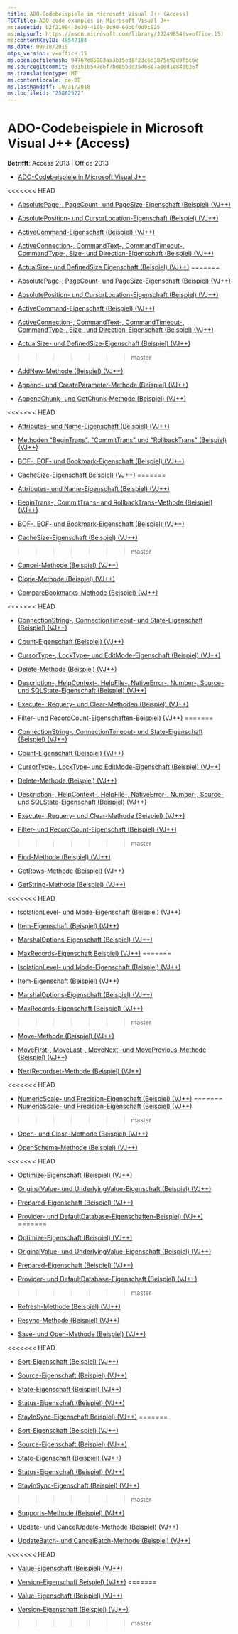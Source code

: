 ```yaml
---
title: ADO-Codebeispiele in Microsoft Visual J++ (Access)
TOCTitle: ADO code examples in Microsoft Visual J++
ms:assetid: b2f21994-3e30-4169-8c90-66b0f0d9c925
ms:mtpsurl: https://msdn.microsoft.com/library/JJ249854(v=office.15)
ms:contentKeyID: 48547184
ms.date: 09/18/2015
mtps_version: v=office.15
ms.openlocfilehash: 94767e85883aa3b15ed8f23c6d3875e92d9f5c6e
ms.sourcegitcommit: 801b1b54786f7b0e5b0d35466e7ae8d1e840b26f
ms.translationtype: MT
ms.contentlocale: de-DE
ms.lasthandoff: 10/31/2018
ms.locfileid: "25862522"
---
```

# <a name="ado-code-examples-in-microsoft-visual-j-access"></a>ADO-Codebeispiele in Microsoft Visual J++ (Access)


**Betrifft**: Access 2013 | Office 2013

  - [ADO-Codebeispiele in Microsoft Visual J++](ado-code-examples-in-microsoft-visual-j.md)

<<<<<<< HEAD
  - [AbsolutePage-, PageCount- und PageSize-Eigenschaft (Beispiel) (VJ++)](absolutepage-pagecount-and-pagesize-properties-example-vj.md)

  - [AbsolutePosition- und CursorLocation-Eigenschaft (Beispiel) (VJ++)](absoluteposition-and-cursorlocation-properties-example-vj.md)

  - [ActiveCommand-Eigenschaft (Beispiel) (VJ++)](activecommand-property-example-vj.md)

  - [ActiveConnection-, CommandText-, CommandTimeout-, CommandType-, Size- und Direction-Eigenschaft (Beispiel) (VJ++)](activeconnection-commandtext-commandtimeout-commandtype-size-and-direction-properties-example-vj.md)

  - [ActualSize- und DefinedSize Eigenschaft (Beispiel) (VJ++)](actualsize-and-definedsize-properties-example-vj.md)
=======
  - [AbsolutePage-, PageCount- und PageSize-Eigenschaft (Beispiel) (VJ++)](absolutepage-pagecount-and-pagesize-properties-example-vj.md)

  - [AbsolutePosition- und CursorLocation-Eigenschaft (Beispiel) (VJ++)](absoluteposition-and-cursorlocation-properties-example-vj.md)

  - [ActiveCommand-Eigenschaft (Beispiel) (VJ++)](activecommand-property-example-vj.md)

  - [ActiveConnection-, CommandText-, CommandTimeout-, CommandType-, Size- und Direction-Eigenschaft (Beispiel) (VJ++)](activeconnection-commandtext-commandtimeout-commandtype-size-and-direction-properties-example-vj.md)

  - [ActualSize- und DefinedSize-Eigenschaft (Beispiel) (VJ++)](actualsize-and-definedsize-properties-example-vj.md)
>>>>>>> master

  - [AddNew-Methode (Beispiel) (VJ++)](addnew-method-example-vj.md)

  - [Append- und CreateParameter-Methode (Beispiel) (VJ++)](append-and-createparameter-methods-example-vj.md)

  - [AppendChunk- und GetChunk-Methode (Beispiel) (VJ++)](appendchunk-and-getchunk-methods-example-vj.md)

<<<<<<< HEAD
  - [Attributes- und Name-Eigenschaft (Beispiel) (VJ++)](attributes-and-name-properties-example-vj.md)

  - [Methoden "BeginTrans", "CommitTrans" und "RollbackTrans" (Beispiel) (VJ++)](begintrans-committrans-and-rollbacktrans-methods-example-vj.md)

  - [BOF-, EOF- und Bookmark-Eigenschaft (Beispiel) (VJ++)](bof-eof-and-bookmark-properties-example-vj.md)

  - [CacheSize-Eigenschaft Beispiel) (VJ++)](cachesize-property-example-vj.md)
=======
  - [Attributes- und Name-Eigenschaft (Beispiel) (VJ++)](attributes-and-name-properties-example-vj.md)

  - [BeginTrans-, CommitTrans- and RollbackTrans-Methode (Beispiel) (VJ++)](begintrans-committrans-and-rollbacktrans-methods-example-vj.md)

  - [BOF-, EOF- und Bookmark-Eigenschaft (Beispiel) (VJ++)](bof-eof-and-bookmark-properties-example-vj.md)

  - [CacheSize-Eigenschaft (Beispiel) (VJ++)](cachesize-property-example-vj.md)
>>>>>>> master

  - [Cancel-Methode (Beispiel) (VJ++)](cancel-method-example-vj.md)

  - [Clone-Methode (Beispiel) (VJ++)](clone-method-example-vj.md)

  - [CompareBookmarks-Methode (Beispiel) (VJ++)](comparebookmarks-method-example-vj.md)

<<<<<<< HEAD
  - [ConnectionString-, ConnectionTimeout- und State-Eigenschaft (Beispiel) (VJ++)](connectionstring-connectiontimeout-and-state-properties-example-vj.md)

  - [Count-Eigenschaft (Beispiel) (VJ++)](count-property-example-vj.md)

  - [CursorType-, LockType- und EditMode-Eigenschaft (Beispiel) (VJ++)](cursortype-locktype-and-editmode-properties-example-vj.md)

  - [Delete-Methode (Beispiel) (VJ++)](delete-method-example-vj.md)

  - [Description-, HelpContext-, HelpFile-, NativeError-, Number-, Source- und SQLState-Eigenschaft (Beispiel) (VJ++)](description-helpcontext-helpfile-nativeerror-number-source-and-sqlstate-properties-example-vj.md)

  - [Execute-, Requery- und Clear-Methoden (Beispiel) (VJ++)](execute-requery-and-clear-methods-example-vj.md)

  - [Filter- und RecordCount-Eigenschaften-Beispiel) (VJ++)](filter-and-recordcount-properties-example-vj.md)
=======
  - [ConnectionString-, ConnectionTimeout- und State-Eigenschaft (Beispiel) (VJ++)](connectionstring-connectiontimeout-and-state-properties-example-vj.md)

  - [Count-Eigenschaft (Beispiel) (VJ++)](count-property-example-vj.md)

  - [CursorType-, LockType- und EditMode-Eigenschaft (Beispiel) (VJ++)](cursortype-locktype-and-editmode-properties-example-vj.md)

  - [Delete-Methode (Beispiel) (VJ++)](delete-method-example-vj.md)

  - [Description-, HelpContext-, HelpFile-, NativeError-, Number-, Source- und SQLState-Eigenschaft (Beispiel) (VJ++)](description-helpcontext-helpfile-nativeerror-number-source-and-sqlstate-properties-example-vj.md)

  - [Execute-, Requery- und Clear-Methode (Beispiel) (VJ++)](execute-requery-and-clear-methods-example-vj.md)

  - [Filter- und RecordCount-Eigenschaft (Beispiel) (VJ++)](filter-and-recordcount-properties-example-vj.md)
>>>>>>> master

  - [Find-Methode (Beispiel) (VJ++)](find-method-example-vj.md)

  - [GetRows-Methode (Beispiel) (VJ++)](getrows-method-example-vj.md)

  - [GetString-Methode (Beispiel) (VJ++)](getstring-method-example-vj.md)

<<<<<<< HEAD
  - [IsolationLevel- und Mode-Eigenschaft (Beispiel) (VJ++)](isolationlevel-and-mode-properties-example-vj.md)

  - [Item-Eigenschaft (Beispiel) (VJ++)](item-property-example-vj.md)

  - [MarshalOptions-Eigenschaft (Beispiel) (VJ++)](marshaloptions-property-example-vj.md)

  - [MaxRecords-Eigenschaft Beispiel) (VJ++)](maxrecords-property-example-vj.md)
=======
  - [IsolationLevel- und Mode-Eigenschaft (Beispiel) (VJ++)](isolationlevel-and-mode-properties-example-vj.md)

  - [Item-Eigenschaft (Beispiel) (VJ++)](item-property-example-vj.md)

  - [MarshalOptions-Eigenschaft (Beispiel) (VJ++)](marshaloptions-property-example-vj.md)

  - [MaxRecords-Eigenschaft (Beispiel) (VJ++)](maxrecords-property-example-vj.md)
>>>>>>> master

  - [Move-Methode (Beispiel) (VJ++)](move-method-example-vj.md)

  - [MoveFirst-, MoveLast-, MoveNext- und MovePrevious-Methode (Beispiel) (VJ++)](movefirst-movelast-movenext-and-moveprevious-methods-example-vj.md)

  - [NextRecordset-Methode (Beispiel) (VJ++)](nextrecordset-method-example-vj.md)

<<<<<<< HEAD
  - [NumericScale- und Precision-Eigenschaft (Beispiel) (VJ++)](numericscale-and-precision-properties-example-vj.md)
=======
  - [NumericScale- und Precision-Eigenschaft (Beispiel) (VJ++)](numericscale-and-precision-properties-example-vj.md)
>>>>>>> master

  - [Open- und Close-Methode (Beispiel) (VJ++)](open-and-close-methods-example-vj.md)

  - [OpenSchema-Methode (Beispiel) (VJ++)](openschema-method-example-vj.md)

<<<<<<< HEAD
  - [Optimize-Eigenschaft (Beispiel) (VJ++)](optimize-property-example-vj.md)

  - [OriginalValue- und UnderlyingValue-Eigenschaft (Beispiel) (VJ++)](originalvalue-and-underlyingvalue-properties-example-vj.md)

  - [Prepared-Eigenschaft (Beispiel) (VJ++)](prepared-property-example-vj.md)

  - [Provider- und DefaultDatabase-Eigenschaften-Beispiel) (VJ++)](provider-and-defaultdatabase-properties-example-vj.md)
=======
  - [Optimize-Eigenschaft (Beispiel) (VJ++)](optimize-property-example-vj.md)

  - [OriginalValue- und UnderlyingValue-Eigenschaft (Beispiel) (VJ++)](originalvalue-and-underlyingvalue-properties-example-vj.md)

  - [Prepared-Eigenschaft (Beispiel) (VJ++)](prepared-property-example-vj.md)

  - [Provider- und DefaultDatabase-Eigenschaft (Beispiel) (VJ++)](provider-and-defaultdatabase-properties-example-vj.md)
>>>>>>> master

  - [Refresh-Methode (Beispiel) (VJ++)](refresh-method-example-vj.md)

  - [Resync-Methode (Beispiel) (VJ++)](resync-method-example-vj.md)

  - [Save- und Open-Methode (Beispiel) (VJ++)](save-and-open-methods-example-vj.md)

<<<<<<< HEAD
  - [Sort-Eigenschaft (Beispiel) (VJ++)](sort-property-example-vj.md)

  - [Source-Eigenschaft (Beispiel) (VJ++)](source-property-example-vj.md)

  - [State-Eigenschaft (Beispiel) (VJ++)](state-property-example-vj.md)

  - [Status-Eigenschaft (Beispiel) (VJ++)](status-property-example-vj.md)

  - [StayInSync-Eigenschaft Beispiel) (VJ++)](stayinsync-property-example-vj.md)
=======
  - [Sort-Eigenschaft (Beispiel) (VJ++)](sort-property-example-vj.md)

  - [Source-Eigenschaft (Beispiel) (VJ++)](source-property-example-vj.md)

  - [State-Eigenschaft (Beispiel) (VJ++)](state-property-example-vj.md)

  - [Status-Eigenschaft (Beispiel) (VJ++)](status-property-example-vj.md)

  - [StayInSync-Eigenschaft (Beispiel) (VJ++)](stayinsync-property-example-vj.md)
>>>>>>> master

  - [Supports-Methode (Beispiel) (VJ++)](supports-method-example-vj.md)

  - [Update- und CancelUpdate-Methode (Beispiel) (VJ++)](update-and-cancelupdate-methods-example-vj.md)

  - [UpdateBatch- und CancelBatch-Methode (Beispiel) (VJ++)](updatebatch-and-cancelbatch-methods-example-vj.md)

<<<<<<< HEAD
  - [Value-Eigenschaft (Beispiel) (VJ++)](value-property-example-vj.md)

  - [Version-Eigenschaft Beispiel) (VJ++)](version-property-example-vj.md)
=======
  - [Value-Eigenschaft (Beispiel) (VJ++)](value-property-example-vj.md)

  - [Version-Eigenschaft (Beispiel) (VJ++)](version-property-example-vj.md)
>>>>>>> master

